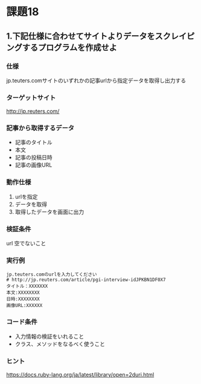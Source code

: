 # 課題18

## 1.下記仕様に合わせてサイトよりデータをスクレイピングするプログラムを作成せよ

### 仕様
jp.teuters.comサイトのいずれかの記事urlから指定データを取得し出力する

### ターゲットサイト
http://jp.reuters.com/

### 記事から取得するデータ

- 記事のタイトル
- 本文
- 記事の投稿日時
- 記事の画像URL

### 動作仕様
1. urlを指定
2. データを取得
3. 取得したデータを画面に出力

### 検証条件
url 空でないこと

### 実行例

```
jp.teuters.comのurlを入力してください
# http://jp.reuters.com/article/pgi-interview-idJPKBN1DF0X7
タイトル：XXXXXXX
本文:XXXXXXXX
日時:XXXXXXXX
画像URL:XXXXXX
```

### コード条件
- 入力情報の検証をいれること
- クラス、メソッドをなるべく使うこと

### ヒント
https://docs.ruby-lang.org/ja/latest/library/open=2duri.html 

